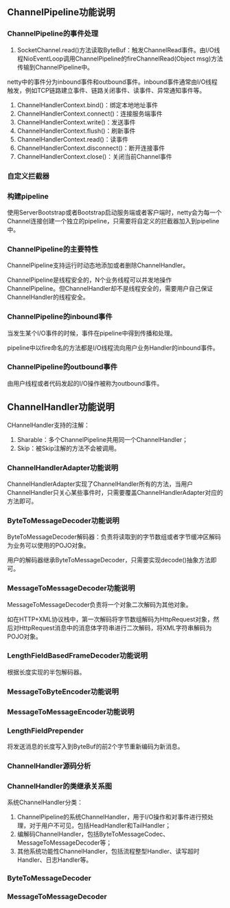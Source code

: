 ## ChannelPipeline功能说明

### ChannelPipeline的事件处理

1. SocketChannel.read()方法读取ByteBuf：触发ChannelRead事件。由I/O线程NioEventLoop调用ChannelPipeline的fireChannelRead(Object msg)方法传输到ChannelPipeline中。

netty中的事件分为inbound事件和outbound事件。inbound事件通常由I/O线程触发，例如TCP链路建立事件、链路关闭事件、读事件、异常通知事件等。

1. ChannelHandlerContext.bind()：绑定本地地址事件
2. ChannelHandlerContext.connect()：连接服务端事件
3. ChannelHandlerContext.write()：发送事件
4. ChannelHandlerContext.flush()：刷新事件
5. ChannelHandlerContext.read()：读事件
6. ChannelHandlerContext.disconnect()：断开连接事件
7. ChannelHandlerContext.close()：关闭当前Channel事件

### 自定义拦截器

### 构建pipeline

使用ServerBootstrap或者Bootstrap启动服务端或者客户端时，netty会为每一个Channel连接创建一个独立的pipeline，只需要将自定义的拦截器加入到pipeline中。

### ChannelPipeline的主要特性

ChannelPipeline支持运行时动态地添加或者删除ChannelHandler。

ChannelPipeline是线程安全的，N个业务线程可以并发地操作ChannelPipeline。但ChannelHandler却不是线程安全的，需要用户自己保证ChannelHandler的线程安全。

### ChannelPipeline的inbound事件

当发生某个I/O事件的时候，事件在pipeline中得到传播和处理。

pipeline中以fire命名的方法都是I/O线程流向用户业务Handler的inbound事件。

### ChannelPipeline的outbound事件

由用户线程或者代码发起的I/O操作被称为outbound事件。

## ChannelHandler功能说明

CHannelHandler支持的注解：
1. Sharable：多个ChannelPipeline共用同一个ChannelHandler；
2. Skip：被Skip注解的方法不会被调用。

### ChannelHandlerAdapter功能说明

ChannelHandlerAdapter实现了ChannelHandler所有的方法，当用户ChannelHandler只关心某些事件时，只需要覆盖ChannelHandlerAdapter对应的方法即可。

### ByteToMessageDecoder功能说明

ByteToMessageDecoder解码器：负责将读取到的字节数组或者字节缓冲区解码为业务可以使用的POJO对象。

用户的解码器继承ByteToMessageDecoder，只需要实现decode()抽象方法即可。

### MessageToMessageDecoder功能说明

MessageToMessageDecoder负责将一个对象二次解码为其他对象。

如在HTTP+XML协议栈中，第一次解码将字节数组解码为HttpRequest对象，然后对HttpRequest消息中的消息体字符串进行二次解码，将XML字符串解码为POJO对象。

### LengthFieldBasedFrameDecoder功能说明

根据长度实现的半包解码器。

### MessageToByteEncoder功能说明

### MessageToMessageEncoder功能说明

### LengthFieldPrepender

将发送消息的长度写入到ByteBuf的前2个字节重新编码为新消息。

### ChannelHandler源码分析

### ChannelHandler的类继承关系图

系统ChannelHandler分类：
1. ChannelPipeline的系统ChannelHandler，用于I/O操作和对事件进行预处理，对于用户不可见，包括HeadHandler和TailHandler；
2. 编解码ChannelHandler，包括ByteToMessageCodec、MessageToMessageDecoder等；
3. 其他系统功能性ChannelHandler，包括流程整型Handler、读写超时Handler、日志Handler等。

### ByteToMessageDecoder

### MessageToMessageDecoder